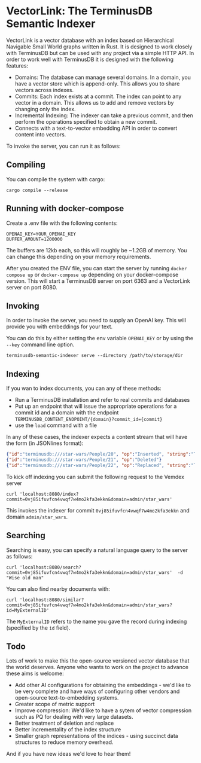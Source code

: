 # VectorLink: The TerminusDB Semantic Indexer

VectorLink is a vector database with an index based on Hierarchical
Navigable Small World graphs written in Rust. It is designed to work
closely with TerminusDB but can be used with any project via a simple
HTTP API. In order to work well with TerminusDB it is designed with
the following features:

* Domains: The database can manage several domains. In a domain, you
  have a vector store which is append-only. This allows you to share
  vectors across indexes.
* Commits: Each index exists at a commit. The index can point to any
  vector in a domain. This allows us to add and remove vectors by
  changing only the index.
* Incremental Indexing: The indexer can take a previous commit, and
  then perform the operations specified to obtain a new commit.
* Connects with a text-to-vector embedding API in order to convert
  content into vectors.

To invoke the server, you can run it as follows:

## Compiling

You can compile the system with cargo:

```shell
cargo compile --release
```

## Running with docker-compose

Create a .env file with the following contents:

```
OPENAI_KEY=YOUR_OPENAI_KEY
BUFFER_AMOUNT=1200000
```

The buffers are 12kb each, so this will roughly be ~1.2GB of memory.
You can change this depending on your memory requirements.

After you created the ENV file, you can start the server by
running `docker compose up` or `docker-compose up` depending
on your docker-compose version. This will start a TerminusDB
server on port 6363 and a VectorLink server on port 8080.

## Invoking

In order to invoke the server, you need to supply an OpenAI key. This
will provide you with embeddings for your text.

You can do this by either setting the env variable `OPENAI_KEY` or by
using the `--key` command line option.

```shell
terminusdb-semantic-indexer serve --directory /path/to/storage/dir
```

## Indexing

If you wan to index documents, you can any of these methods:

* Run a TerminusDB installation and refer to real commits and databases
* Put up an endpoint that will issue the appropriate operations for a
  commit id and a domain with the endpoint
  `TERMINUSDB_CONTENT_ENDPOINT/{domain}?commit_id={commit}`
* use the `load` command with a file

In any of these cases, the indexer expects a content stream that will
have the form (in JSONlines format):

```json
{"id":"terminusdb:///star-wars/People/20", "op":"Inserted", "string":"The person's name is Yoda. They are described with the following synopsis: Yoda is a fictional character in the Star Wars franchise created by George Lucas, first appearing in the 1980 film The Empire Strikes Back. In the original films, he trains Luke Skywalker to fight against the Galactic Empire. In the prequel films, he serves as the Grand Master of the Jedi Order and as a high-ranking general of Clone Troopers in the Clone Wars. Following his death in Return of the Jedi at the age of 900, Yoda was the oldest living character in the Star Wars franchise in canon, until the introduction of Maz Kanata in Star Wars: The Force Awakens. Their gender is male. They have the following hair colours: white. They have a mass of 17. Their skin colours are green."}
{"id":"terminusdb:///star-wars/People/21", "op":"Deleted"}
{"id":"terminusdb:///star-wars/People/22", "op":"Replaced", "string":"The person's name is Boba Fett. They are described with the following synopsis: Boba Fett is a fictional character in the Star Wars franchise. In The Empire Strikes Back and Return of the Jedi, he is a bounty hunter hired by Darth Vader and also employed by Jabba the Hutt. He was also added briefly to the original film Star Wars when the film was digitally remastered. Star Wars: Episode II – Attack of the Clones establishes his origin as an unaltered clone of the bounty hunter Jango Fett raised as his son. He also appears in several episodes of Star Wars: The Clone Wars cartoon series which further describes his growth as a villain in the Star Wars universe. His aura of danger and mystery has created a cult following for the character. Their gender is male. They have the following hair colours: black. They have a mass of 78.2. Their skin colours are fair."}
```

To kick off indexing you can submit the following request to the Vemdex server

```shell
curl 'localhost:8080/index?commit=0vj85ifuvfcn4vwqf7w4mo2kfa3ekkn&domain=admin/star_wars'
```

This invokes the indexer for commit `0vj85ifuvfcn4vwqf7w4mo2kfa3ekkn`
and domain `admin/star_wars`.

## Searching

Searching is easy, you can specify a natural language query to the server as follows:

```shell
curl 'localhost:8080/search?commit=0vj85ifuvfcn4vwqf7w4mo2kfa3ekkn&domain=admin/star_wars'  -d "Wise old man"
```

You can also find nearby documents with:

```shell
curl 'localhost:8080/similar?commit=0vj85ifuvfcn4vwqf7w4mo2kfa3ekkn&domain=admin/star_wars?id=MyExternalID'
```

The `MyExternalID` refers to the name you gave the record during
indexing (specified by the `id` field).

## Todo

Lots of work to make this the open-source versioned vector database
that the world deserves. Anyone who wants to work on the project to
advance these aims is welcome:

* Add other AI configurations for obtaining the embeddings - we'd like
  to be very complete and have ways of configuring other vendors and
  open-source text-to-embedding systems.
* Greater scope of metric support
* Improve compression: We'd like to have a sytem of vector compression
  such as PQ for dealing with very large datasets.
* Better treatment of deletion and replace
* Better incrementality of the index structure
* Smaller graph representations of the indices - using succinct data
  structures to reduce memory overhead.

And if you have new ideas we'd love to hear them!
